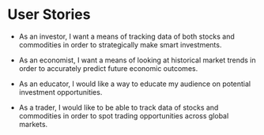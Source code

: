 # User Stories
- As an investor, I want a means of tracking data of both stocks and commodities in order to strategically make smart investments.
 
- As an economist, I want a means of looking at historical market trends in order to accurately predict future economic outcomes.
 
- As an educator, I would like a way to educate my audience on potential investment opportunities.
 
- As a trader, I would like to be able to track data of stocks and commodities in order to spot trading opportunities across global markets.
